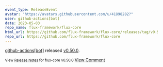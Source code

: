 ```yaml
---
event_type: ReleaseEvent
avatar: "https://avatars.githubusercontent.com/u/41898282?"
user: github-actions[bot]
date: 2023-05-03
repo_name: flux-framework/flux-core
html_url: https://github.com/flux-framework/flux-core/releases/tag/v0.50.0
repo_url: https://github.com/flux-framework/flux-core
---
```


<a href='https://github.com/github-actions[bot]' target='_blank'>github-actions[bot]</a> released <a href='https://github.com/flux-framework/flux-core/releases/tag/v0.50.0' target='_blank'>v0.50.0</a>.

<small>View [Release Notes](https://github.com/flux-framework/flux-core/blob/v0.50.0/NEWS.md) for flux-core v0.50.0
</small><a href='https://github.com/flux-framework/flux-core/releases/tag/v0.50.0' target='_blank'>View Comment</a>